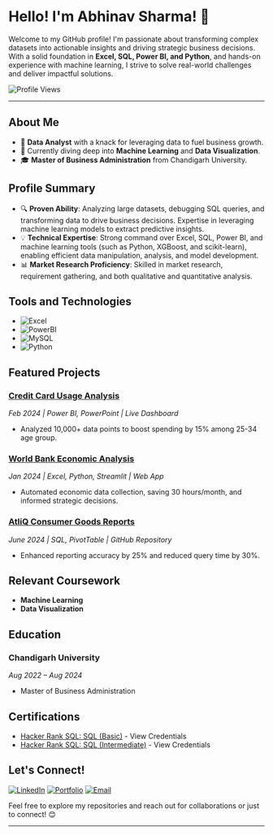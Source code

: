 # Hello! I'm Abhinav Sharma! 👋

Welcome to my GitHub profile! I'm passionate about transforming complex datasets into actionable insights and driving strategic business decisions. With a solid foundation in **Excel, SQL, Power BI, and Python**, and hands-on experience with machine learning, I strive to solve real-world challenges and deliver impactful solutions.

![Profile Views](https://komarev.com/ghpvc/?username=abhinav-sharma&color=blueviolet)

---

## About Me

- 💼 **Data Analyst** with a knack for leveraging data to fuel business growth.
- 🌱 Currently diving deep into **Machine Learning** and **Data Visualization**.
- 🎓 **Master of Business Administration** from Chandigarh University.

## Profile Summary

- 🔍 **Proven Ability**: Analyzing large datasets, debugging SQL queries, and transforming data to drive business decisions. Expertise in leveraging machine learning models to extract predictive insights.
- 💡 **Technical Expertise**: Strong command over Excel, SQL, Power BI, and machine learning tools (such as Python, XGBoost, and scikit-learn), enabling efficient data manipulation, analysis, and model development.
- 📊 **Market Research Proficiency**: Skilled in market research, requirement gathering, and both qualitative and quantitative analysis.

## Tools and Technologies

- ![Excel](https://img.shields.io/badge/-Excel-217346?style=flat-square&logo=microsoft-excel&logoColor=white)
- ![PowerBI](https://img.shields.io/badge/-PowerBI-F2C811?style=flat-square&logo=powerbi&logoColor=black)
- ![MySQL](https://img.shields.io/badge/-MySQL-4479A1?style=flat-square&logo=mysql&logoColor=white)
- ![Python](https://img.shields.io/badge/-Python-3776AB?style=flat-square&logo=python&logoColor=white)

## Featured Projects

### [Credit Card Usage Analysis](https://app.powerbi.com/view?r=eyJrIjoiNDY0YTQ2YjQtMzc4Ny00NmVlLWE2N2YtMmUzMzYwYjVmYzkxIiwidCI6ImM2ZTU0OWIzLTVmNDUtNDAzMi1hYWU5LWQ0MjQ0ZGM1YjJjNCJ9)
*Feb 2024 | Power BI, PowerPoint | Live Dashboard*
- Analyzed 10,000+ data points to boost spending by 15% among 25-34 age group.

### [World Bank Economic Analysis](https://economic-and-population-comparison-tool.streamlit.app/)
*Jan 2024 | Excel, Python, Streamlit | Web App*
- Automated economic data collection, saving 30 hours/month, and informed strategic decisions.

### [AtliQ Consumer Goods Reports](https://github.com/abhinav-Katiyan/-AD_Hoc_analysis/blob/main/README.md)
*June 2024 | SQL, PivotTable | GitHub Repository*
- Enhanced reporting accuracy by 25% and reduced query time by 30%.

## Relevant Coursework

- **Machine Learning**
- **Data Visualization**

## Education

### Chandigarh University
*Aug 2022 – Aug 2024*
- Master of Business Administration

## Certifications

- [Hacker Rank SQL: SQL (Basic)](https://www.hackerrank.com/certificates/5e9c7cd6154a) - View Credentials
- [Hacker Rank SQL: SQL (Intermediate)](https://www.hackerrank.com/certificates/a1b7a19b508e) - View Credentials

## Let's Connect!
[![LinkedIn](https://img.shields.io/badge/-LinkedIn-0077B5?style=flat-square&logo=linkedin&logoColor=white)](https://www.linkedin.com/in/abhinav-sharma-work21/)
[![Portfolio](https://img.shields.io/badge/-Portfolio-333333?style=flat-square&logo=wordpress&logoColor=white)](https://abhinav-resume.streamlit.app/)
[![Email](https://img.shields.io/badge/-Email-D14836?style=flat-square&logo=gmail&logoColor=white)](mailto:abhinavkatiyan21@gmail.com)


Feel free to explore my repositories and reach out for collaborations or just to connect! 😊

---
